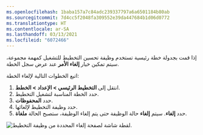 ```yaml
---
ms.openlocfilehash: 1baba157a7c84adc239337797a6a6501184b80ab
ms.sourcegitcommit: 7d4cc5f2048fa309552e39da447684b1d06d0772
ms.translationtype: HT
ms.contentlocale: ar-SA
ms.lasthandoff: 03/13/2021
ms.locfileid: "6072466"
---
```

إذا قمت بجدولة خطة رئيسية تستخدم وظيفة تحسين التخطيط للتشغيل كمهمة مجموعة، سيتم تمكين خيار **إلغاء الأمر** عند عرض سجل الخطة. 

اتبع الخطوات التالية لإلغاء الخطة:

1.  انتقل إلى **التخطيط الرئيسي > الإعداد > الخطط**.
2.  حدد الخطة المناسبة لتشغيل التخطيط.
3.  حدد **المحفوظات**.
4.  حدد وظيفة التخطيط لإلغائها.
5.  حدد **إلغاء**. سيتم **إلغاء** حالة الوظيفة حتى يتم إلغاء الوظيفة، ستصبح الحالة **ملغاة**. 

![لقطة شاشة لصفحة إلغاء المحددة من وظيفة التخطيط.](../media/cancel-ssm.png)